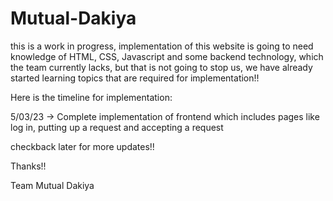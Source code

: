 # Mutual-Dakiya
this is a work in progress, implementation of this website is going to need knowledge of HTML, CSS, Javascript and some backend technology, which the team currently lacks, but that is not going to stop us, we have already started learning topics that are required for implementation!! 

Here is the timeline for implementation:

5/03/23 -> Complete implementation of frontend which includes pages like log in, putting up a request and accepting a request

checkback later for more updates!! 

Thanks!!

Team Mutual Dakiya
